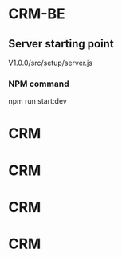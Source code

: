 # CRM-BE

## Server starting point
V1.0.0/src/setup/server.js

### NPM command
npm run start:dev
# CRM
# CRM
# CRM
# CRM
